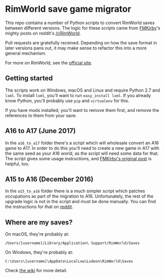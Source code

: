 # RimWorld save game migrator

This repo contains a number of Python scripts to convert RimWorld
saves between different versions. The logic for these scripts came from [FMKirby](https://www.reddit.com/user/FMKirby)'s
mighty posts on reddit's [/r/RimWorld](https://www.reddit.com/r/RimWorld/).

Pull requests are gratefully received. Depending on how the save format in later
versions pans out, it may make sense to refactor this into a more general
mechanism.

For more on RimWorld, see the [official site](https://rimworldgame.com).

## Getting started

The scripts work on Windows, macOS and Linux and require Python 2.7 and `lxml`.
To install `lxml`, you'll want to run  `easy_install lxml`.
If you already know Python, you'll probably use `pip` and `virtualenv` for this.

If you have mods installed, you'll want to remove them first, and remove the
references to them from your save.

## A16 to A17 (June 2017)

In the `a16_to_a17` folder there's a script which will wholesale convert an A16
game to A17. In order to do this you'll need to create a new game in A17 with
the same seed as your A16 world, as the script will need some data for that. The
script gives some usage instructions, and [FMKirby's original post](https://www.reddit.com/r/RimWorld/comments/6gk9m9/that_time_again_a16_save_a17/)
is helpful, too.

## A15 to A16 (December 2016)

In the `a15_to_a16` folder there is a much simpler script which patches
occupations as part of the migration to A16. Unfortunately, the rest of the
upgrade logic is not in the script and must be done manually. You can find the
instructions for that on [reddit](https://www.reddit.com/r/RimWorld/comments/5jp9at/best_sit_down_updating_an_a15_save_to_a16/).

## Where are my saves?

On macOS, they're probably at:

`/Users/[username]/Library/Application\ Support/RimWorld/Saves`

On Windows, they're probably at:

`C:\Users\[username]\AppData\LocalLow\Ludeon\RimWorld\Saves`

Check [the wiki](http://rimworldwiki.com/wiki/Save_file) for more detail.
